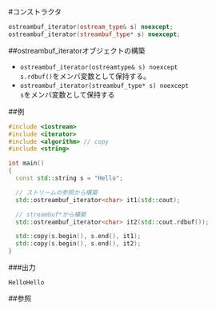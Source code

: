 #コンストラクタ
```cpp
ostreambuf_iterator(ostream_type& s) noexcept;
ostreambuf_iterator(streambuf_type* s) noexcept;
```

##ostreambuf_iteratorオブジェクトの構築
- `ostreambuf_iterator(ostreamtype& s) noexcept`<br/>`s.rdbuf()`をメンバ変数として保持する。
- `ostreambuf_iterator(streambuf_type* s) noexcept`<br/>`s`をメンバ変数として保持する


##例
```cpp
#include <iostream>
#include <iterator>
#include <algorithm> // copy
#include <string>

int main()
{
  const std::string s = "Hello";

  // ストリームの参照から構築
  std::ostreambuf_iterator<char> it1(std::cout);

  // streambuf*から構築
  std::ostreambuf_iterator<char> it2(std::cout.rdbuf());

  std::copy(s.begin(), s.end(), it1);
  std::copy(s.begin(), s.end(), it2);
}
```

###出力
```
HelloHello
```

##参照


